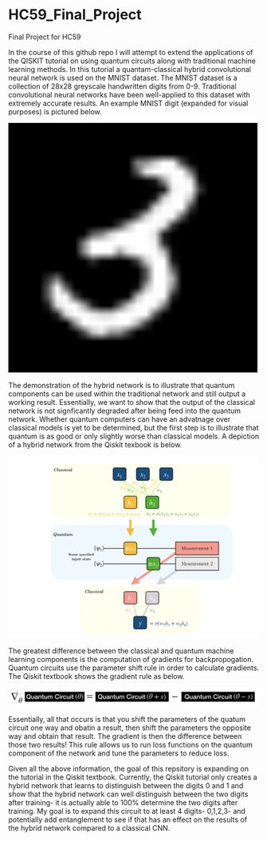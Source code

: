

# HC59_Final_Project
Final Project for HC59


In the course of this github repo I will attempt to extend the applications of the QISKIT tutorial on using quantum circuits along with traditional machine learning methods. In this tutorial a quantam-classical hybrid convolutional neural network is used on the MNIST dataset. The MNIST dataset is a collection of 28x28 greyscale handwritten digits from 0-9. Traditional convolutional neural networks have been well-applied to this dataset with extremely accurate results. An example MNIST digit (expanded for visual purposes) is pictured below.


![MNIST Digit](https://github.com/JoshR220/HC59_Final_Project/blob/main/images/MNIST_figure.png)


The demonstration of the hybrid network is to illustrate that quantum components can be used within the traditional network and still output a working result. Essentially, we want to show that the output of the classical network is not signficantly degraded after being feed into the quantum network. Whether quantum computers can have an advatnage over classical models is yet to be determined, but the first step is to illustrate that quantum is as good or only slightly worse than classical models. A depiction of a hybrid network from the Qiskit texbook is below. 

![layers](https://github.com/JoshR220/HC59_Final_Project/blob/main/images/layers_qiskit.png)

The greatest difference between the classical and quantum machine learning components is the computation of gradients for backpropogation. Quantum circuits use the parameter shift rule in order to calculate gradients. The Qiskit textbook shows the gradient rule as below. 

![gradient](https://github.com/JoshR220/HC59_Final_Project/blob/main/images/quantumgradient.png)

Essentially, all that occurs is that you shift the parameters of the quatum circuit one way and obatin a result, then shift the parameters the opposite way and obtain that result. The gradient is then the difference between those two results! This rule allows us to run loss functions on the quantum component of the network and tune the parameters to reduce loss. 

Given all the above information, the goal of this repsitory is expanding on the tutorial in the Qiskit textbook. Currently, the Qiskit tutorial only creates a hybrid network that learns to distinguish between the digits 0 and 1 and show that the hybrid network can well distinguish between the two digits after training- it is actually able to 100% determine the two digits after training. My goal is to expand this circuit to at least 4 digits- 0,1,2,3- and potentially add entanglement to see if that has an effect on the results of the hybrid network compared to a classical CNN. 
 
